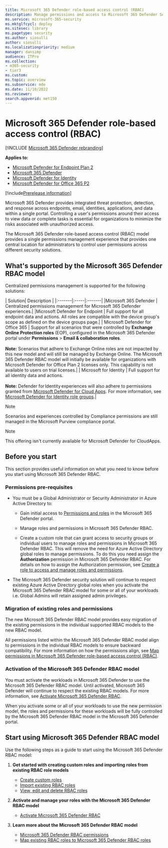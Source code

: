```yaml
---
title: Microsoft 365 Defender role-based access control (RBAC)
description: Manage permissions and access to Microsoft 365 Defender Security portal experiences using role-based access control (RBAC)
ms.service: microsoft-365-security
ms.mktglfcycl: deploy
ms.sitesec: library
ms.pagetype: security
ms.author: siosulli
author: siosulli
ms.localizationpriority: medium
manager: dansimp
audience: ITPro
ms.collection: 
- m365-security
- tier3
ms.custom: 
ms.topic: overview
ms.subservice: mde
ms.date: 11/10/2022
ms.reviewer: 
search.appverid: met150
---
```


# Microsoft 365 Defender role-based access control (RBAC)

[!INCLUDE [Microsoft 365 Defender rebranding](../../includes/microsoft-defender.md)]

**Applies to:**

- [Microsoft Defender for Endpoint Plan 2](https://go.microsoft.com/fwlink/?linkid=2154037)
- [Microsoft 365 Defender](https://go.microsoft.com/fwlink/?linkid=2118804)
- [Microsoft Defender for Identity](https://go.microsoft.com/fwlink/?LinkID=2198108)
- [Microsoft Defender for Office 365 P2](https://go.microsoft.com/fwlink/?LinkID=2158212)

[!include[Prerelease information](../../includes/prerelease.md)]

Microsoft 365 Defender provides integrated threat protection, detection, and response across endpoints, email, identities, applications, and data within a single portal. Controlling a user's permissions around their access to view data or complete tasks is essential for organizations to minimize the risks associated with unauthorized access.

The Microsoft 365 Defender role-based access control (RBAC) model provides a single permissions management experience that provides one central location for administrators to control user permissions across different security solutions.

## What's supported by the Microsoft 365 Defender RBAC model

Centralized permissions management is supported for the following solutions:

| Solution| Description |
|:-------|:-----|:-------|
|Microsoft 365 Defender | Centralized permissions management for Microsoft 365 Defender experiences.|
|Microsoft Defender for Endpoint | Full support for all endpoint data and actions. All roles are compatible with the device group's scope as defined on the device groups page.|
| Microsoft Defender for Office 365 | Support for all scenarios that were controlled by <strong>Exchange Online Protection roles</strong> (EOP), configured in the Microsoft 365 Defender portal under **Permissions** > **Email & collaboration roles**. </br></br> **Note:** Scenarios that adhere to Exchange Online roles are not impacted by this new model and will still be managed by Exchange Online. The Microsoft 365 Defender RBAC model will initially be available for organizations with Microsoft Defender for Office Plan 2 licenses only. This capability is not available to users on trial licenses.|
| Microsoft for Identity | Full support for all identity data and actions. </br></br> **Note:** Defender for Identity experiences will also adhere to permissions granted from [Microsoft Defender for Cloud Apps](https://security.microsoft.com/cloudapps/permissions/roles). For more information, see [Microsoft Defender for Identity role groups](https://go.microsoft.com/fwlink/?linkid=2202729).|

>[!Note]
> Scenarios and experiences controlled by Compliance permissions are still managed in the Microsoft Purview compliance portal.

>[!Note]
> This offering isn't currently available for Microsoft Defender for CloudApps.

## Before you start

This section provides useful information on what you need to know before you start using Microsoft 365 Defender RBAC.

### Permissions pre-requisites

- You must be a Global Administrator or Security Administrator in Azure Active Directory to:

  - Gain initial access to [Permissions and roles](https://security.microsoft.com/mtp_roles) in the Microsoft 365 Defender portal.
  
  - Manage roles and permissions in Microsoft 365 Defender RBAC.

  - Create a custom role that can grant access to security groups or individual users to manage roles and permissions in Microsoft 365 Defender RBAC. This will remove the need for Azure Active Directory global roles to manage permissions. To do this you need assign the **Authorization** permission in Microsoft 365 Defender RBAC. For details on how to assign the Authorization permission, see [Create a role to access and manage roles and permissions](../defender/create-custom-rbac-roles.md#create-a-role-to-access-and-manage-roles-and-permissions).

- The Microsoft 365 Defender security solution will continue to respect existing Azure Active Directory global roles when you activate the Microsoft 365 Defender RBAC model for some or all of your workloads i.e. Global Admins will retain assigned admin privileges.

### Migration of existing roles and permissions

The new Microsoft 365 Defender RBAC model provides easy migration of the existing permissions in the individual supported RBAC models to the new RBAC model.

All permissions listed within the Microsoft 365 Defender RBAC model align to permissions in the individual RBAC models to ensure backward compatibility. For more information on how the permissions align, see [Map permissions in Microsoft 365 Defender role-based access control (RBAC)](compare-rbac-roles.md).

### Activation of the Microsoft 365 Defender RBAC model

You must activate the workloads in Microsoft 365 Defender to use the Microsoft 365 Defender RBAC model. Until activated, Microsoft 365 Defender will continue to respect the existing RBAC models. For more information, see [Activate Microsoft 365 Defender RBAC](activate-defender-rbac.md).

When you activate some or all of your workloads to use the new permission model, the roles and permissions for these workloads will be fully controlled by the Microsoft 365 Defender RBAC model in the Microsoft 365 Defender portal.

## Start using Microsoft 365 Defender RBAC model

Use the following steps as a guide to start using the Microsoft 365 Defender RBAC model:

1. **Get started with creating custom roles and importing roles from existing RBAC role models**
    - [Create custom roles](create-custom-rbac-roles.md)
    - [Import existing RBAC roles](import-rbac-roles.md)
    - [View, edit and delete RBAC roles](edit-delete-rbac-roles.md)

2. **Activate and manage your roles with the Microsoft 365 Defender RBAC model**
   - [Activate Microsoft 365 Defender RBAC](activate-defender-rbac.md)

3. **Learn more about the Microsoft 365 Defender RBAC model**
   - [Microsoft 365 Defender RBAC permissions](custom-permissions-details.md)
   - [Map existing RBAC roles to Microsoft 365 Defender RBAC roles](compare-rbac-roles.md)

